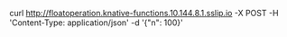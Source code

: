curl http://floatoperation.knative-functions.10.144.8.1.sslip.io -X POST -H 'Content-Type: application/json' -d '{"n": 100}'

